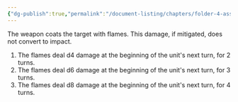 ```yaml
---
{"dg-publish":true,"permalink":"/document-listing/chapters/folder-4-assembly/weapon-new-folder-main/damage-tags-folder/tag-napalm/"}
---
```


The weapon coats the target with flames. This damage, if mitigated, does not convert to impact.
1. The flames deal d4 damage at the beginning of the unit's next turn, for 2 turns.
2. The flames deal d6 damage at the beginning of the unit's next turn, for 3 turns.
3. The flames deal d8 damage at the beginning of the unit's next turn, for 4 turns.